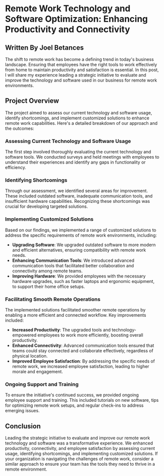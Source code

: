 # Remote Work Technology and Software Optimization: Enhancing Productivity and Connectivity

## Written By Joel Betances

The shift to remote work has become a defining trend in today's business landscape. Ensuring that employees have the right tools to work effectively from home to maintain productivity and satisfaction is essential. In this post, I will share my experience leading a strategic initiative to evaluate and improve the technology and software used in our business for remote work environments.

## Project Overview

The project aimed to assess our current technology and software usage, identify shortcomings, and implement customized solutions to enhance remote work capabilities. Here's a detailed breakdown of our approach and the outcomes:

### Assessing Current Technology and Software Usage

The first step involved thoroughly evaluating the current technology and software tools. We conducted surveys and held meetings with employees to understand their experiences and identify any gaps in functionality or efficiency.

### Identifying Shortcomings

Through our assessment, we identified several areas for improvement. These included outdated software, inadequate communication tools, and insufficient hardware capabilities. Recognizing these shortcomings was crucial for developing targeted solutions.

### Implementing Customized Solutions

Based on our findings, we implemented a range of customized solutions to address the specific requirements of remote work environments, including:

- **Upgrading Software**: We upgraded outdated software to more modern and efficient alternatives, ensuring compatibility with remote work needs.
- **Enhancing Communication Tools**: We introduced advanced communication tools that facilitated better collaboration and connectivity among remote teams.
- **Improving Hardware**: We provided employees with the necessary hardware upgrades, such as faster laptops and ergonomic equipment, to support their home office setups.

### Facilitating Smooth Remote Operations

The implemented solutions facilitated smoother remote operations by enabling a more efficient and connected workflow. Key improvements included:

- **Increased Productivity**: The upgraded tools and technology-empowered employees to work more efficiently, boosting overall productivity.
- **Enhanced Connectivity**: Advanced communication tools ensured that teams could stay connected and collaborate effectively, regardless of physical location.
- **Improved Employee Satisfaction**: By addressing the specific needs of remote work, we increased employee satisfaction, leading to higher morale and engagement.

### Ongoing Support and Training

To ensure the initiative's continued success, we provided ongoing employee support and training. This included tutorials on new software, tips for optimizing remote work setups, and regular check-ins to address emerging issues.

## Conclusion

Leading the strategic initiative to evaluate and improve our remote work technology and software was a transformative experience. We enhanced productivity, connectivity, and employee satisfaction by assessing current usage, identifying shortcomings, and implementing customized solutions. If your organization is navigating the challenges of remote work, consider a similar approach to ensure your team has the tools they need to thrive in a remote environment.

